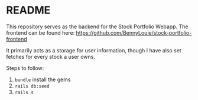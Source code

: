 # README

This repository serves as the backend for the Stock Portfolio Webapp.
The frontend can be found here: https://github.com/BennyLouie/stock-portfolio-frontend

It primarily acts as a storage for user information, though I have also set fetches for every stock a user owns.

Steps to follow:

1) `bundle` install the gems
2) `rails db:seed`
3) `rails s`
